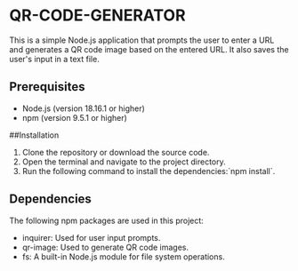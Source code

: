 # QR-CODE-GENERATOR
This is a simple Node.js application that prompts the user to enter a URL and generates a QR code image based on the entered URL. It also saves the user's input in a text file.

## Prerequisites
  <ul>
    <li>Node.js (version 18.16.1 or higher)</li>
    <li>npm (version 9.5.1 or higher)</li>
  </ul>

##Installation
  <ol>
    <li>Clone the repository or download the source code.</li>
    <li>Open the terminal and navigate to the project directory.</li>
    <li>Run the following command to install the dependencies:`npm install`. </li>

  </ol>

## Dependencies
The following npm packages are used in this project:
<ul>
<li>inquirer: Used for user input prompts.</li>
<li>qr-image: Used to generate QR code images.</li>
<li>fs: A built-in Node.js module for file system operations.</li>
</ul>
